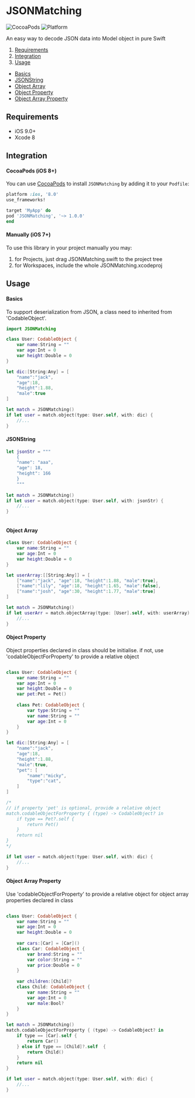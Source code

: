# JSONMatching

![CocoaPods](https://img.shields.io/cocoapods/v/JSONMatching.svg)
![Platform](https://img.shields.io/badge/platforms-iOS%208.0+-333333.svg)

An easy way to decode JSON data into Model object in pure Swift

1. [Requirements](#requirements)
2. [Integration](#integration)
3. [Usage](#usage)
- [Basics](#basics)
- [JSONString](#jsonstring)
- [Object Array](#object-array)
- [Object Property](#object-property)
- [Object Array Property](#object-array-property)

## Requirements

- iOS 9.0+
- Xcode 8

## Integration

#### CocoaPods (iOS 8+)

You can use [CocoaPods](http://cocoapods.org/) to install `JSONMatching` by adding it to your `Podfile`:

```ruby
platform :ios, '8.0'
use_frameworks!

target 'MyApp' do
pod 'JSONMatching', '~> 1.0.0'
end
```

#### Manually (iOS 7+)

To use this library in your project manually you may:  

1. for Projects, just drag JSONMatching.swift to the project tree
2. for Workspaces, include the whole JSONMatching.xcodeproj

## Usage

#### Basics
To support deserialization from JSON, a class need to inherited from 'CodableObject'.

```swift
import JSONMatching
```

```swift
class User: CodableObject {
    var name:String = ""
    var age:Int = 0
    var height:Double = 0
}

let dic:[String:Any] = [
    "name":"jack",
    "age":18,
    "height":1.88,
    "male":true
]

let match = JSONMatching()
if let user = match.object(type: User.self, with: dic) {
    //...
}
```
#### JSONString

```swift
let jsonStr = """
    {
    "name": "aaa",
    "age": 18,
    "height": 166
    }
    """
    
let match = JSONMatching()
if let user = match.object(type: User.self, with: jsonStr) {
    //...
}   
    
```

#### Object Array

```swift
class User: CodableObject {
    var name:String = ""
    var age:Int = 0
    var height:Double = 0
}

let userArray:[[String:Any]] = [
    ["name":"jack", "age":18, "height":1.88, "male":true],
    ["name":"lily", "age":18, "height":1.65, "male":false],
    ["name":"josh", "age":30, "height":1.77, "male":true]
]

let match = JSONMatching()
if let userArr = match.objectArray(type: [User].self, with: userArray) {
    //...
}
```

#### Object Property

Object properties declared in class should be initialise. if not, use 'codableObjectForProperty' to provide a relative object

```swift

class User: CodableObject {
    var name:String = ""
    var age:Int = 0
    var height:Double = 0
    var pet:Pet = Pet()
    
    class Pet: CodableObject {
        var type:String = ""
        var name:String = ""
        var age:Int = 0
    }
}

let dic:[String:Any] = [
    "name":"jack",
    "age":18,
    "height":1.88,
    "male":true,
    "pet": [
        "name":"micky",
        "type":"cat",
    ]
]

/*
// if property 'pet' is optional, provide a relative object
match.codableObjectForProperty { (type) -> CodableObject? in
    if type == Pet?.self {
        return Pet()
    }
    return nil
}
*/

if let user = match.object(type: User.self, with: dic) {
    //...
}

```

#### Object Array Property

Use 'codableObjectForProperty' to provide a relative object for object array properties declared in class  

```swift

class User: CodableObject {
    var name:String = ""
    var age:Int = 0
    var height:Double = 0
    
    var cars:[Car] = [Car]()
    class Car: CodableObject {
        var brand:String = ""
        var color:String = ""
        var price:Double = 0
    }
    
    var children:[Child]?
    class Child: CodableObject {
        var name:String = ""
        var age:Int = 0
        var male:Bool?
    }
}

let match = JSONMatching()
match.codableObjectForProperty { (type) -> CodableObject? in
    if type == [Car].self {
        return Car()
    } else if type == [Child]?.self  {
        return Child()
    }
    return nil
}

if let user = match.object(type: User.self, with: dic) {
    //...
}

```


